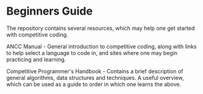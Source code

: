 # Beginners Guide

The repository contains several resources, which may help one get started with competitive coding.

ANCC Manual - General introduction to competitive coding, along with links to help select a language to code in, and sites where one may begin practicing and learning.

Competitive Programmer's Handbook - Contains a brief description of general algorithms, data structures and techniques. A useful overview, which can be used as a guide to order in which one learns the above.
